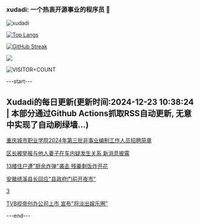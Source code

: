 ### xudadi: 一个热衷开源事业的程序员 👋

![xudadi](https://github-readme-stats-git-masterorgs-github-readme-stats-team.vercel.app/api?username=xudadi)

[![Top Langs](https://github-readme-stats.vercel.app/api/top-langs/?username=xudadi)](https://github.com/anuraghazra/github-readme-stats)

[![GitHub Streak](https://streak-stats.demolab.com?user=xudadi&locale=zh_Hans)](https://git.io/streak-stats)

![](https://raw.githubusercontent.com/xudadi/xudadi/main/assets/github-contribution-grid-snake.svg)

![VISITOR+COUNT](https://komarev.com/ghpvc/?username=xudadi&label=VISITOR+COUNT)


---start---

## Xudadi的每日更新(更新时间:2024-12-23 10:38:24 | 本部分通过Github Actions抓取RSS自动更新, 无意中实现了自动刷绿墙...)

[重庆城市职业学院2024年第三批非事业编制工作人员招聘简章](https://www.gongkaoleida.com/article/2239664)

[区长被举报与他人妻子在车内疑发生关系 新消息披露](https://m.163.com/news/article/JK1VP10O0514R9P4.html)

[13楼住户遭"厨余炸弹"袭击 残羹剩饭炸开花](https://m.163.com/news/article/JK1ORL58053469LG.html)

[安徽绩溪县长回应"县政府门前开夜市"](https://m.163.com/news/article/JK1FDCBE0514R9P4.html)

[3](https://m.163.com/touch/news/sub/domestic)

[TVB视帝创办公司上市 宣布"将淡出娱乐圈"](https://m.163.com/news/article/JJVI21570512B07B.html)

---end---
